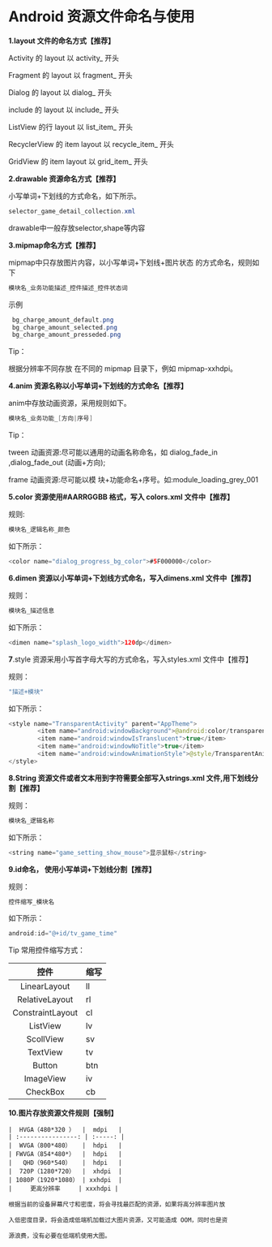 # Android 资源文件命名与使用

**1.layout 文件的命名方式【推荐】**

   Activity 的 layout 以 activity_ 开头

   Fragment 的 layout 以 fragment_ 开头

   Dialog 的 layout 以 dialog_ 开头

   include 的 layout 以 include_ 开头

   ListView 的行 layout 以 list_item_ 开头

   RecyclerView 的 item layout 以 recycle_item_ 开头

   GridView 的 item layout 以 grid_item_ 开头

   

**2.drawable 资源命名方式【推荐】**

   小写单词+下划线的方式命名，如下所示。

   ```java
   selector_game_detail_collection.xml
   ```

   drawable中一般存放selector,shape等内容

   

**3.mipmap命名方式【推荐】**

   mipmap中只存放图片内容，以小写单词+下划线+图片状态 的方式命名，规则如下

   

   ```java
   模块名_业务功能描述_控件描述_控件状态词
   ```

   示例

   ```java
    bg_charge_amount_default.png
    bg_charge_amount_selected.png
    bg_charge_amount_presseded.png
   ```

   Tip：

   根据分辨率不同存放 在不同的 mipmap 目录下，例如 mipmap-xxhdpi。

   

**4.anim 资源名称以小写单词+下划线的方式命名【推荐】**

   anim中存放动画资源，采用规则如下。

   ```java
   模块名_业务功能_[方向|序号]
   ```

   Tip：

   tween 动画资源:尽可能以通用的动画名称命名，如 dialog_fade_in ,dialog_fade_out (动画+方向);

   frame 动画资源:尽可能以模 块+功能命名+序号。如:module_loading_grey_001

   

**5.color 资源使用#AARRGGBB 格式，写入 colors.xml 文件中【推荐】**

   规则:

   ```java
   模块名_逻辑名称_颜色
   ```

   如下所示：

   ```java
   <color name="dialog_progress_bg_color">#5F000000</color>
   ```

   

**6.dimen 资源以小写单词+下划线方式命名，写入dimens.xml 文件中【推荐】**

   规则：

   ```java
   模块名_描述信息
   ```

   如下所示：

   ```java
   <dimen name="splash_logo_width">120dp</dimen>
   ```

   

**7**.style 资源采用小写首字母大写的方式命名，写入styles.xml 文件中【推荐】

   规则：

   ```java
   "描述+模块"
   ```

   如下所示：

   ```java
   <style name="TransparentActivity" parent="AppTheme">
           <item name="android:windowBackground">@android:color/transparent</item>
           <item name="android:windowIsTranslucent">true</item>
           <item name="android:windowNoTitle">true</item>
           <item name="android:windowAnimationStyle">@style/TransparentAnimation</item>
   </style>
   ```

   

**8.String 资源文件或者文本用到字符需要全部写入strings.xml 文件,用下划线分割【推荐】**

   规则：

   ```java
   模块名_逻辑名称
   ```

   如下所示：

   ```java
   <string name="game_setting_show_mouse">显示鼠标</string>
   ```

**9.id命名， 使用小写单词+下划线分割【推荐】**

   规则：

   ```java
   控件缩写_模块名
   ```

   如下所示：

   ```java
   android:id="@+id/tv_game_time"
   ```

   

   Tip 常用控件缩写方式：

   

   |       控件       | 缩写 |
   | :--------------: | ---- |
   |   LinearLayout   | ll   |
   |  RelativeLayout  | rl   |
   | ConstraintLayout | cl   |
   |     ListView     | lv   |
   |    ScollView     | sv   |
   |     TextView     | tv   |
   |      Button      | btn  |
   |    ImageView     | iv   |
   |     CheckBox     | cb   |

   

**10.图片存放资源文件规则【强制】**

    |  HVGA（480*320 ）  |  mdpi   |
    | :----------------: | :-----: |
    |  WVGA（800*480）   |  hdpi   |
    | FWVGA（854*480*）  |  hdpi   |
    |   QHD（960*540）   |  hdpi   |
    |  720P（1280*720）  |  xhdpi  |
    | 1080P（1920*1080） | xxhdpi  |
    |     更高分辨率     | xxxhdpi |

    根据当前的设备屏幕尺寸和密度，将会寻找最匹配的资源，如果将高分辨率图片放

    入低密度目录，将会造成低端机加载过大图片资源，又可能造成 OOM，同时也是资

    源浪费，没有必要在低端机使用大图。

     